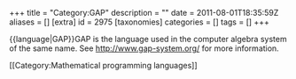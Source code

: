 +++
title = "Category:GAP"
description = ""
date = 2011-08-01T18:35:59Z
aliases = []
[extra]
id = 2975
[taxonomies]
categories = []
tags = []
+++

{{language|GAP}}GAP is the language used in the computer algebra system of the same name.  See http://www.gap-system.org/ for more information.

[[Category:Mathematical programming languages]]
